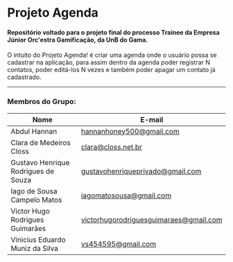 # Projeto Agenda
#### Repositório voltado para o projeto final do processo Trainee da Empresa Júnior Orc'estra Gamificação, da UnB do Gama.

O intuito do Projeto Agenda! é criar uma agenda onde o usuário possa se cadastrar na aplicação, para assim
dentro da agenda poder registrar N contatos, poder editá-los N vezes e também poder apagar um contato já cadastrado.
__________
### Membros do Grupo:
| Nome | E-mail |
|-|-|
| Abdul Hannan | hannanhoney500@gmail.com |
| Clara de Medeiros Closs | clara@closs.net.br |
| Gustavo Henrique Rodrigues de Souza | gustavohenriqueprivado@gmail.com |
| Iago de Sousa Campelo Matos | iagomatosousa@gmail.com |
| Victor Hugo Rodrigues Guimarães | victorhugorodriguesguimaraes@gmail.com |
| Vinicius Eduardo Muniz da Silva | vs454595@gmail.com |
